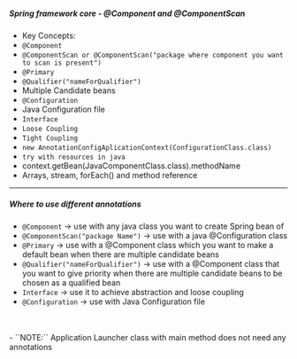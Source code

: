 ##### Spring framework core - @Component and @ComponentScan
- Key Concepts: <br>
- ``@Component``
- ``@ComponentScan or @ComponentScan("package where component you want to scan is present")``
- ``@Primary``
- ``@Qualifier("nameForQualifier")``
- Multiple Candidate beans
- ``@Configuration``
- Java Configuration file
- ``Interface``
- ``Loose Coupling``
- ``Tight Coupling``
- ``new AnnotationConfigAplicationContext(ConfigurationClass.class)``
- ``try with resources in java``
- context.getBean(JavaComponentClass.class).methodName
- Arrays, stream, forEach() and method reference

<hr>

##### Where to use different annotations
- ``@Component`` -> use with any java class you want to create Spring bean of
- ``@ComponentScan("package Name")`` -> use with a java @Configuration class
- ``@Primary`` -> use with a @Component class which you want to make a default bean when there are multiple candidate beans
- ``@Qualifier("nameForQualifier")`` -> use with a @Component class that you want to give priority when there are multiple candidate beans to be chosen as a qualified bean
- ``Interface`` -> use it to achieve abstraction and loose coupling
- ``@Configuration`` -> use with Java Configuration file 
<br>
<br>
- ``NOTE:`` Application Launcher class with main method does not need any annotations
